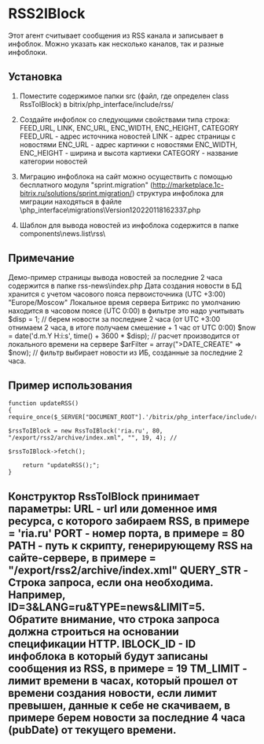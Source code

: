 RSS2IBlock
==========
Этот агент считывает сообщения из RSS канала и записывает в инфоблок. Можно указать как несколько каналов, так и разные инфоблоки.

Установка
---------

1. Поместите содержимое папки src (файл, где определен class RssToIBlock) в bitrix/php_interface/include/rss/

2. Создайте инфоблок со следующими свойствами типа строка: FEED_URL, LINK, ENC_URL, ENC_WIDTH, ENC_HEIGHT, CATEGORY
	FEED_URL -  адрес источника новостей
	LINK - адрес страницы с новостями
	ENC_URL - адрес картинки с новостями
	ENC_WIDTH, ENC_HEIGHT - ширина и высота картиеки
	CATEGORY - название категории новостей

3. Миграцию инфоблока на сайт можно осуществить с помощью бесплатного модуля "sprint.migration" (http://marketplace.1c-bitrix.ru/solutions/sprint.migration/)
структура инфоблока для миграции находяться в файле \php_interface\migrations\Version120220118162337.php

4. Шаблон для вывода новостей из инфоблока содержится в папке components\news.list\rss\

Примечание
-------------
Демо-пример страницы вывода новостей за последние 2 часа содержится в папке rss-news\index.php
Дата создания новости в БД хранится с учетом часового пояса первоисточника (UTC +3:00) "Europe/Moscow"
Локальное время сервера Битрикс по умолчанию находится в часовом поясе (UTC 0:00)
в фильтре это надо учитывать
$disp = 1; // берем новости за последние 2 часа (от UTC +3:00 отнимаем 2 часа, в итоге получаем смешение + 1 час от UTC 0:00)
$now  = date('d.m.Y H:i:s', time() + 3600 * $disp); // расчет производится от локального времени на сервере
$arFilter = array(">DATE_CREATE" => $now); // фильтр выбирает новости из ИБ, созданные за последние 2 часа. 

Пример использования
-------------

    function updateRSS()
    {               
	require_once($_SERVER["DOCUMENT_ROOT"].'/bitrix/php_interface/include/rss/RssToIBlock.php');

	$rssToIBlock = new RssToIBlock('ria.ru', 80, "/export/rss2/archive/index.xml", "", 19, 4); // 

	$rssToIBlock->fetch();
                
        return "updateRSS();";
    }


Конструктор RssToIBlock принимает параметры:
URL - url или доменное имя ресурса, с которого забираем RSS, в примере = 'ria.ru'
PORT - номер порта, в примере = 80
PATH - путь к скрипту, генерирующему RSS на сайте-сервере, в примере =  "/export/rss2/archive/index.xml"
QUERY_STR - Строка запроса, если она необходима. Например, ID=3&LANG=ru&TYPE=news&LIMIT=5. Обратите внимание, что строка запроса должна строиться на основании спецификации HTTP.
IBLOCK_ID - ID инфоблока в который будут записаны сообщения из RSS, в примере = 19
TM_LIMIT - лимит времени в часах, который прошел от времени создания новости, если лимит превышен, данные к себе не скачиваем, в примере берем новости за последние 4 часа (pubDate) от текущего времени.
-----------
